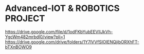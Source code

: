 # Advanced-IOT & ROBOTICS PROJECT
https://drive.google.com/file/d/1odFKbYubEEVIlJkVh-YgcWm482mrbdI0/view?pli=1
https://drive.google.com/drive/folders/1Y7lVVfSIOIENQjibORXhFT-bTXnBOWO9

